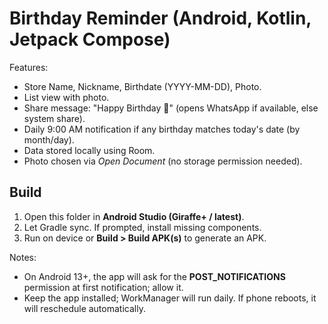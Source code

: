 # Birthday Reminder (Android, Kotlin, Jetpack Compose)

Features:
- Store Name, Nickname, Birthdate (YYYY-MM-DD), Photo.
- List view with photo.
- Share message: "Happy Birthday <nickname> 🎉" (opens WhatsApp if available, else system share).
- Daily 9:00 AM notification if any birthday matches today's date (by month/day).
- Data stored locally using Room.
- Photo chosen via *Open Document* (no storage permission needed).

## Build
1. Open this folder in **Android Studio (Giraffe+ / latest)**.
2. Let Gradle sync. If prompted, install missing components.
3. Run on device or **Build > Build APK(s)** to generate an APK.

Notes:
- On Android 13+, the app will ask for the **POST_NOTIFICATIONS** permission at first notification; allow it.
- Keep the app installed; WorkManager will run daily. If phone reboots, it will reschedule automatically.
